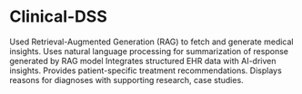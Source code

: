 # Clinical-DSS
Used Retrieval-Augmented Generation (RAG) to fetch and generate medical insights. Uses natural language processing for summarization of  response generated by RAG model Integrates structured EHR data with AI-driven insights. Provides patient-specific treatment recommendations.  Displays reasons for diagnoses with supporting research, case studies.
